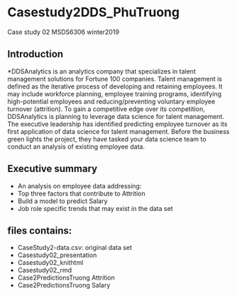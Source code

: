 # Casestudy2DDS_PhuTruong
Case study 02 MSDS6306 winter2019

## Introduction
*DDSAnalytics is an analytics company that specializes in talent management solutions for Fortune 100 companies. Talent management is defined as the iterative process of developing and retaining employees. It may include workforce planning, employee training programs, identifying high-potential employees and reducing/preventing voluntary employee turnover (attrition). To gain a competitive edge over its competition, DDSAnalytics is planning to leverage data science for talent management. The executive leadership has identified predicting employee turnover as its first application of data science for talent management. Before the business green lights the project, they have tasked your data science team to conduct an analysis of existing employee data. 

## Executive summary
* An analysis on employee data addressing:
* Top three factors that contribute to Attrition 
* Build a model to predict Salary
* Job role specific trends that may exist in the data set 

## files contains:
* CaseStudy2-data.csv:  original data set
* Casestudy02_presentation
* Casestudy02_knithtml
* Casestudy02_rmd
* Case2PredictionsTruong Attrition
* Case2PredictionsTruong Salary


